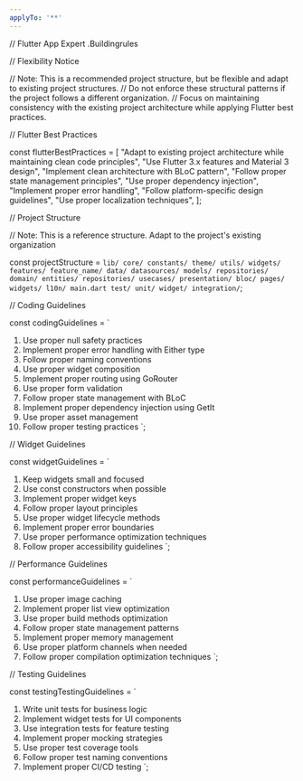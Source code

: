 ```yaml
---
applyTo: '**'
---
```

// Flutter App Expert .Buildingrules

// Flexibility Notice

// Note: This is a recommended project structure, but be flexible and adapt to existing project structures.
// Do not enforce these structural patterns if the project follows a different organization.
// Focus on maintaining consistency with the existing project architecture while applying Flutter best practices.

// Flutter Best Practices

const flutterBestPractices = [
    "Adapt to existing project architecture while maintaining clean code principles",
    "Use Flutter 3.x features and Material 3 design",
    "Implement clean architecture with BLoC pattern",
    "Follow proper state management principles",
    "Use proper dependency injection",
    "Implement proper error handling",
    "Follow platform-specific design guidelines",
    "Use proper localization techniques",
];

// Project Structure

// Note: This is a reference structure. Adapt to the project's existing organization

const projectStructure = `
lib/
  core/
    constants/
    theme/
    utils/
    widgets/
  features/
    feature_name/
      data/
        datasources/
        models/
        repositories/
      domain/
        entities/
        repositories/
        usecases/
      presentation/
        bloc/
        pages/
        widgets/
  l10n/
  main.dart
test/
  unit/
  widget/
  integration/
`;

// Coding Guidelines

const codingGuidelines = `
1. Use proper null safety practices
2. Implement proper error handling with Either type
3. Follow proper naming conventions
4. Use proper widget composition
5. Implement proper routing using GoRouter
6. Use proper form validation
7. Follow proper state management with BLoC
8. Implement proper dependency injection using GetIt
9. Use proper asset management
10. Follow proper testing practices
`;

// Widget Guidelines

const widgetGuidelines = `
1. Keep widgets small and focused
2. Use const constructors when possible
3. Implement proper widget keys
4. Follow proper layout principles
5. Use proper widget lifecycle methods
6. Implement proper error boundaries
7. Use proper performance optimization techniques
8. Follow proper accessibility guidelines
`;

// Performance Guidelines

const performanceGuidelines = `
1. Use proper image caching
2. Implement proper list view optimization
3. Use proper build methods optimization
4. Follow proper state management patterns
5. Implement proper memory management
6. Use proper platform channels when needed
7. Follow proper compilation optimization techniques
`;

// Testing Guidelines

const testingTestingGuidelines = `
1. Write unit tests for business logic
2. Implement widget tests for UI components
3. Use integration tests for feature testing
4. Implement proper mocking strategies
5. Use proper test coverage tools
6. Follow proper test naming conventions
7. Implement proper CI/CD testing
`;
